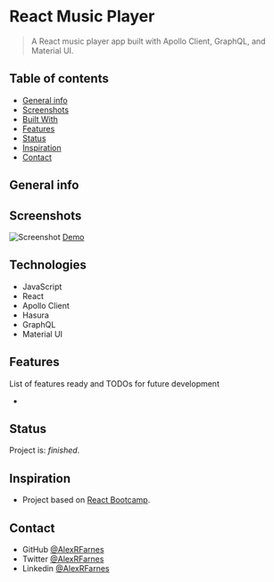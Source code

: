 # React Music Player

> A React music player app built with Apollo Client, GraphQL, and Material UI.

## Table of contents

- [General info](#general-info)
- [Screenshots](#screenshots)
- [Built With](#built-with)
- [Features](#features)
- [Status](#status)
- [Inspiration](#inspiration)
- [Contact](#contact)

## General info


## Screenshots

![Screenshot]()
[Demo]()

## Technologies

- JavaScript
- React
- Apollo Client
- Hasura
- GraphQL
- Material UI

## Features

List of features ready and TODOs for future development

- 

## Status

Project is: _finished_.

## Inspiration

- Project based on [React Bootcamp](https://reactbootcamp.com/).

## Contact

- GitHub [@AlexRFarnes](https://github.com/AlexRFarnes)
- Twitter [@AlexRFarnes](https://twitter.com/alexrfarnes)
- Linkedin [@AlexRFarnes](https://www.linkedin.com/in/alexrfarnes/)

